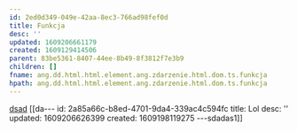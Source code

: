 ```yaml
---
id: 2ed0d349-049e-42aa-8ec3-766ad98fef0d
title: Funkcja
desc: ''
updated: 1609206661179
created: 1609129414506
parent: 83be5361-8407-44ee-8b49-8f3812f7e3b9
children: []
fname: ang.dd.html.html.element.ang.zdarzenie.html.dom.ts.funkcja
hpath: ang.dd.html.html.element.ang.zdarzenie.html.dom.ts.funkcja
---
```

[dsad](b1190562-cba4-4c02-be7d-70406bcc87ea)
\[[da---
id: 2a85a66c-b8ed-4701-9da4-339ac4c594fc
title: Lol
desc: ''
updated: 1609206626399
created: 1609198119275
---sdadas1]]

